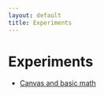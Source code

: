```yaml
---
layout: default
title: Experiments
---
```


# Experiments
- [Canvas and basic math](/experiments/canvas-ball/)